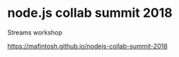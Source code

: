 # node.js collab summit 2018

Streams workshop

https://mafintosh.github.io/nodejs-collab-summit-2018
